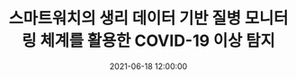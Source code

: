 ---
layout: post
title: 스마트워치의 생리 데이터 기반 질병 모니터링 체계를 활용한 COVID-19 이상 탐지
date: '2021-06-18 12:00:00'
categories:
- publication
- publication_domestic
- journal
- journal_domestic
description: |-
  김진현, 한용섭, 조형래, 윤혜린, 김현수, 구다예, 강태신<br />
  대한전기학회논문지 Vol.70, No.8, p.1197-1207, June 2021
---